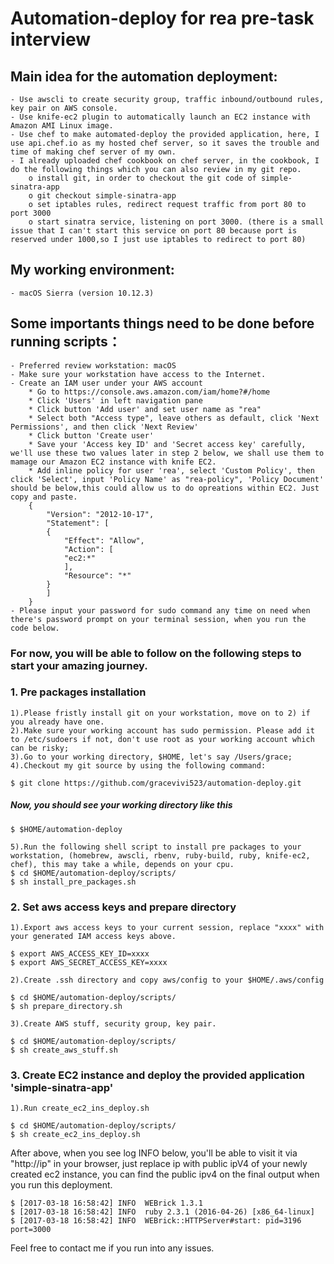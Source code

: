 Automation-deploy for rea pre-task interview
===================================

Main idea for the automation deployment:
----------------------------------- 
	- Use awscli to create security group, traffic inbound/outbound rules, key pair on AWS console.
	- Use knife-ec2 plugin to automatically launch an EC2 instance with Amazon AMI Linux image.
	- Use chef to make automated-deploy the provided application, here, I use api.chef.io as my hosted chef server, so it saves the trouble and time of making chef server of my own.
	- I already uploaded chef cookbook on chef server, in the cookbook, I do the following things which you can also review in my git repo.
		o install git, in order to checkout the git code of simple-sinatra-app
		o git checkout simple-sinatra-app
		o set iptables rules, redirect request traffic from port 80 to port 3000
		o start sinatra service, listening on port 3000. (there is a small issue that I can't start this service on port 80 because port is reserved under 1000,so I just use iptables to redirect to port 80)

My working environment:
----------------------------------- 
	- macOS Sierra (version 10.12.3)

Some importants things need to be done before running scripts：
-----------------------------------
	- Preferred review workstation: macOS
	- Make sure your workstation have access to the Internet.
	- Create an IAM user under your AWS account
		* Go to https://console.aws.amazon.com/iam/home?#/home
		* Click 'Users' in left navigation pane
		* Click button 'Add user' and set user name as "rea"
		* Select both "Access type", leave others as default, click 'Next Permissions', and then click 'Next Review'
		* Click button 'Create user'
		* Save your 'Access key ID' and 'Secret access key' carefully, we'll use these two values later in step 2 below, we shall use them to mamage our Amazon EC2 instance with knife EC2.
		* Add inline policy for user 'rea', select 'Custom Policy', then click 'Select', input 'Policy Name' as "rea-policy", 'Policy Document' should be below,this could allow us to do opreations within EC2. Just copy and paste.
		{
		    "Version": "2012-10-17",
		    "Statement": [
			{
			    "Effect": "Allow",
			    "Action": [
				"ec2:*"
			    ],
			    "Resource": "*"
			}
		    ]
		}
	- Please input your password for sudo command any time on need when there's password prompt on your terminal session, when you run the code below.
	
### For now, you will be able to follow on the following steps to start your amazing journey.

### 1. Pre packages installation
	1).Please fristly install git on your workstation, move on to 2) if you already have one.
	2).Make sure your working account has sudo permission. Please add it to /etc/sudoers if not, don't use root as your working account which can be risky;
	3).Go to your working directory, $HOME, let's say /Users/grace;
	4).Checkout my git source by using the following command:
	
	$ git clone https://github.com/gracevivi523/automation-deploy.git

##### Now, you should see your working directory like this

	$ $HOME/automation-deploy

	5).Run the following shell script to install pre packages to your workstation, (homebrew, awscli, rbenv, ruby-build, ruby, knife-ec2, chef), this may take a while, depends on your cpu. 
	$ cd $HOME/automation-deploy/scripts/
	$ sh install_pre_packages.sh
	
### 2. Set aws access keys and prepare directory
	1).Export aws access keys to your current session, replace "xxxx" with your generated IAM access keys above.

	$ export AWS_ACCESS_KEY_ID=xxxx
	$ export AWS_SECRET_ACCESS_KEY=xxxx
	
	2).Create .ssh directory and copy aws/config to your $HOME/.aws/config

	$ cd $HOME/automation-deploy/scripts/
	$ sh prepare_directory.sh
	
	3).Create AWS stuff, security group, key pair.
	
	$ cd $HOME/automation-deploy/scripts/
	$ sh create_aws_stuff.sh

### 3. Create EC2 instance and deploy the provided application 'simple-sinatra-app'

	1).Run create_ec2_ins_deploy.sh

	$ cd $HOME/automation-deploy/scripts/
	$ sh create_ec2_ins_deploy.sh

After above, when you see log INFO below, you'll be able to visit it via "http://ip" in your browser, just replace ip with public ipV4 of your newly created ec2 instance, you can find the public ipv4 on the final output when you run this deployment.

	$ [2017-03-18 16:58:42] INFO  WEBrick 1.3.1
	$ [2017-03-18 16:58:42] INFO  ruby 2.3.1 (2016-04-26) [x86_64-linux]
	$ [2017-03-18 16:58:42] INFO  WEBrick::HTTPServer#start: pid=3196 port=3000

Feel free to contact me if you run into any issues.
